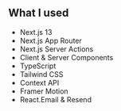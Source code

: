 ## What I used

- Next.js 13
- Next.js App Router
- Next.js Server Actions
- Client & Server Components
- TypeScript
- Tailwind CSS
- Context API
- Framer Motion
- React.Email & Resend

